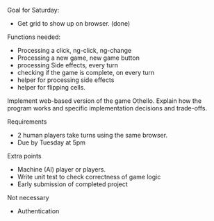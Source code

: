 Goal for Saturday:
- Get grid to show up on browser. (done)

Functions needed:
- Processing a click, ng-click, ng-change
- Processing a new game, new game button
- processing Side effects, every turn
- checking if the game is complete, on every turn
- helper for processing side effects
- helper for flipping cells.


Implement web-based version of the game Othello.
Explain how the program works and specific implementation decisions and trade-offs.


Requirements

- 2 human players take turns using the same browser.
- Due by Tuesday at 5pm

Extra points

- Machine (AI) player or players.
- Write unit test to check correctness of game logic
- Early submission of completed project

Not necessary

- Authentication
